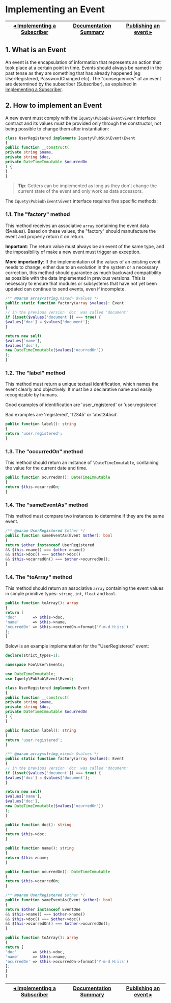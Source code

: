 # Implementing an Event

[◂ Implementing a Subscriber](07-implementing-a-subscriber.md) | [Documentation Summary](index.md) | [Publishing an event ▸](09-publishing-an-event.md)
-- | -- | --

## 1. What is an Event

An event is the encapsulation of information that represents an action that took place at a certain point in time. Events should always be named in the past tense as they are something that has already happened (eg UserRegistered, PasswordChanged etc). The "consequences" of an event are determined by the subscriber (Subscriber), as explained in [Implementing a Subscriber](07-implementing-a-subscriber.md).

## 2. How to implement an Event

A new event must comply with the `Iquety\PubSub\Event\Event` interface contract and its values must be provided only through the constructor, not being possible to change them after instantiation:

```php
class UserRegistered implements Iquety\PubSub\Event\Event
{
public function __construct(
private string $name,
private string $doc,
private DateTimeImmutable $ocurredOn
) {
}
}
```

> **Tip**: Getters can be implemented as long as they don't change the current state of the event and only work as data accessors.

The `Iquety\PubSub\Event\Event` interface requires five specific methods:

### 1.1. The "factory" method

This method receives an associative `array` containing the event data ($values). Based on these values, the "factory" should manufacture the event and properly return it on return.

**Important**: The return value must always be an event of the same type, and the impossibility of make a new event must trigger an exception.

**More importantly**: If the implementation of the values of an existing event needs to change, either due to an evolution in the system or a necessary correction, this method should guarantee as much backward compatibility as possible with the data implemented in previous versions. This is necessary to ensure that modules or subsystems that have not yet been updated can continue to send events, even if incomplete.

```php
/** @param array<string,mixed> $values */
public static function factory(array $values): Event
{
// in the previous version 'doc' was called 'document'
if (isset($values['document']) === true) {
$values['doc'] = $values['document'];
}

return new self(
$values['name'],
$values['doc'],
new DateTimeImmutable($values['ocurredOn'])
);
}
```

### 1.2. The "label" method

This method must return a unique textual identification, which names the event clearly and objectively. It must be a declarative name and easily recognizable by humans.

Good examples of identification are 'user_registered' or 'user.registered'.

Bad examples are 'registered', '12345' or 'abst345sd'.

```php
public function label(): string
{
return 'user.registered';
}
```

### 1.3. The "occurredOn" method

This method should return an instance of `\DateTimeImmutable`, containing the value for the current date and time.

```php
public function ocurredOn(): DateTimeImmutable
{
return $this->ocurredOn;
}
```

### 1.4. The "sameEventAs" method

This method must compare two instances to determine if they are the same event.

```php
/** @param UserRegistered $other */
public function sameEventAs(Event $other): bool
{
return $other instanceof UserRegistered
&& $this->name() === $other->name()
&& $this->doc() === $other->doc()
&& $this->ocurredOn() === $other->ocurredOn();
}
```

### 1.4. The "toArray" method

This method should return an associative `array` containing the event values in simple primitive types: `string`, `int`, `float` and `bool`.

```php
public function toArray(): array
{
return [
'doc'       => $this->doc,
'name'      => $this->name,
'ocurredOn' => $this->ocurredOn->format('Y-m-d H:i:s')
];
}
```

Below is an example implementation for the "UserRegistered" event:

```php
declare(strict_types=1);

namespace Foo\User\Events;

use DateTimeImmutable;
use Iquety\PubSub\Event\Event;

class UserRegistered implements Event
{
public function __construct(
private string $name,
private string $doc,
private DateTimeImmutable $ocurredOn
) {
}

public function label(): string
{
return 'user.registered';
}

/** @param array<string,mixed> $values */
public static function factory(array $values): Event
{
// in the previous version 'doc' was called 'document'
if (isset($values['document']) === true) {
$values['doc'] = $values['document'];
}

return new self(
$values['name'],
$values['doc'],
new DateTimeImmutable($values['ocurredOn'])
);
}

public function doc(): string
{
return $this->doc;
}

public function name(): string
{
return $this->name;
}

public function ocurredOn(): DateTimeImmutable
{
return $this->ocurredOn;
}

/** @param UserRegistered $other */
public function sameEventAs(Event $other): bool
{
return $other instanceof EventOne
&& $this->name() === $other->name()
&& $this->doc() === $other->doc()
&& $this->ocurredOn() === $other->ocurredOn();
}

public function toArray(): array
{
return [
'doc'       => $this->doc,
'name'      => $this->name,
'ocurredOn' => $this->ocurredOn->format('Y-m-d H:i:s')
];
}
}
```

[◂ Implementing a Subscriber](07-implementing-a-subscriber.md) | [Documentation Summary](index.md) | [Publishing an event ▸](09-publishing-an-event.md)
-- | -- | --
